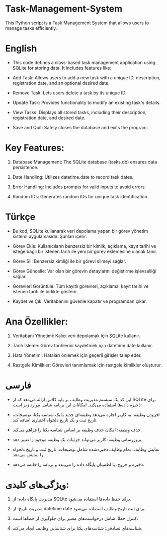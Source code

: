 # Task-Management-System
This Python script is a Task Management System that allows users to manage tasks efficiently.

# English

- This code defines a class-based task management application using SQLite for storing data. It includes features like:

 - Add Task: Allows users to add a new task with a unique ID, description, registration date, and an optional desired date.

- Remove Task: Lets users delete a task by its unique ID.

- Update Task: Provides functionality to modify an existing task's details.

- View Tasks: Displays all stored tasks, including their description, registration date, and desired date.

- Save and Quit: Safely closes the database and exits the program.

# Key Features:

1. Database Management: The SQLite database (tasks.db) ensures data persistence.

2. Date Handling: Utilizes datetime.date to record task dates.

3. Error Handling: Includes prompts for valid inputs to avoid errors.

4. Random IDs: Generates random IDs for unique task identification.

# Türkçe

- Bu kod, SQLite kullanarak veri depolama yapan bir görev yönetim sistemi uygulamasıdır. Şunları içerir:

- Görev Ekle: Kullanıcıların benzersiz bir kimlik, açıklama, kayıt tarihi ve isteğe bağlı bir istenen tarih ile yeni bir görev eklemesine olanak tanır.

- Görev Sil: Benzersiz kimliği ile bir görevi silmeyi sağlar.

- Görev Güncelle: Var olan bir görevin detaylarını değiştirme işlevselliği sağlar.

- Görevleri Görüntüle: Tüm kayıtlı görevleri, açıklama, kayıt tarihi ve istenen tarih ile birlikte gösterir.

- Kaydet ve Çık: Veritabanını güvenle kapatır ve programdan çıkar.

# Ana Özellikler:

1. Veritabanı Yönetimi: Kalıcı veri depolamak için SQLite kullanır.

2. Tarih İşleme: Görev tarihlerini kaydetmek için datetime.date kullanır.

3. Hata Yönetimi: Hataları önlemek için geçerli girişler talep eder.

4. Rastgele Kimlikler: Görevleri tanımlamak için rastgele kimlikler oluşturur.

# فارسی

- این کد یک سیستم مدیریت وظایف بر پایه کلاس ارائه می‌دهد که از SQLite برای ذخیره داده‌ها استفاده می‌کند. امکانات این برنامه شامل موارد زیر است:

 - افزودن وظیفه: به کاربر اجازه می‌دهد وظیفه‌ای جدید با یک شناسه یکتا، توضیحات، تاریخ ثبت و یک تاریخ دلخواه اختیاری اضافه کند.

- حذف وظیفه: امکان حذف وظیفه بر اساس شناسه یکتا را فراهم می‌کند.

- بروزرسانی وظیفه: کاربر می‌تواند جزئیات یک وظیفه موجود را تغییر دهد.

- نمایش وظایف: تمام وظایف ذخیره‌شده شامل توضیحات، تاریخ ثبت و تاریخ دلخواه را نمایش می‌دهد.

- ذخیره و خروج: با اطمینان پایگاه داده را می‌بندد و برنامه را خاتمه می‌دهد.

# ویژگی‌های کلیدی:

1. مدیریت پایگاه داده: از SQLite برای حفظ داده‌ها استفاده می‌شود.

2. مدیریت تاریخ: از datetime.date برای ثبت تاریخ وظایف استفاده می‌شود.

3. کنترل خطا: شامل درخواست‌های معتبر برای جلوگیری از خطاها است.

4. شناسه‌های تصادفی: شناسه‌های یکتا برای شناسایی وظایف ایجاد می‌کند.
